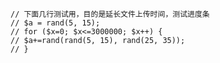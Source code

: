 
        
    // 下面几行测试用，目的是延长文件上传时间，测试进度条
    // $a = rand(5, 15);
    // for ($x=0; $x<=3000000; $x++) {
    // $a+=rand(rand(5, 15), rand(25, 35));
    // }